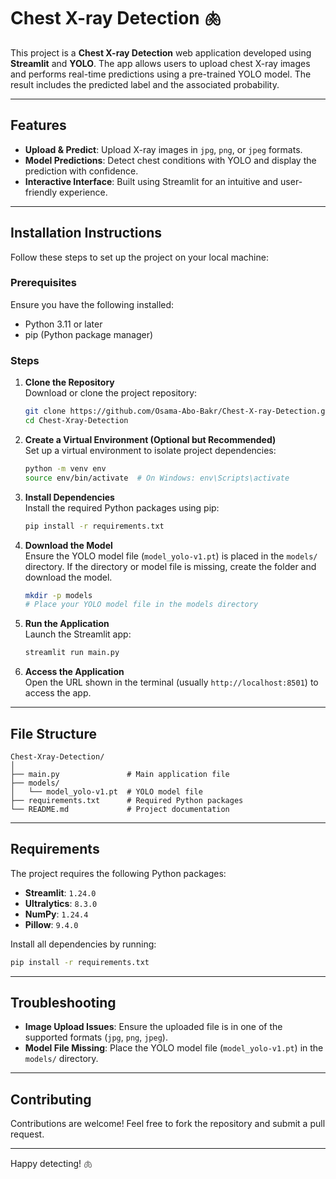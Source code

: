 # Chest X-ray Detection 🫁  

This project is a **Chest X-ray Detection** web application developed using **Streamlit** and **YOLO**. The app allows users to upload chest X-ray images and performs real-time predictions using a pre-trained YOLO model. The result includes the predicted label and the associated probability.

---

## Features
- **Upload & Predict**: Upload X-ray images in `jpg`, `png`, or `jpeg` formats.
- **Model Predictions**: Detect chest conditions with YOLO and display the prediction with confidence.
- **Interactive Interface**: Built using Streamlit for an intuitive and user-friendly experience.

---

## Installation Instructions  

Follow these steps to set up the project on your local machine:

### Prerequisites
Ensure you have the following installed:
- Python 3.11 or later
- pip (Python package manager)

### Steps
1. **Clone the Repository**  
   Download or clone the project repository:
   ```bash
   git clone https://github.com/Osama-Abo-Bakr/Chest-X-ray-Detection.git
   cd Chest-Xray-Detection
   ```

2. **Create a Virtual Environment (Optional but Recommended)**  
   Set up a virtual environment to isolate project dependencies:
   ```bash
   python -m venv env
   source env/bin/activate  # On Windows: env\Scripts\activate
   ```

3. **Install Dependencies**  
   Install the required Python packages using pip:
   ```bash
   pip install -r requirements.txt
   ```

4. **Download the Model**  
   Ensure the YOLO model file (`model_yolo-v1.pt`) is placed in the `models/` directory. If the directory or model file is missing, create the folder and download the model.

   ```bash
   mkdir -p models
   # Place your YOLO model file in the models directory
   ```

5. **Run the Application**  
   Launch the Streamlit app:
   ```bash
   streamlit run main.py
   ```

6. **Access the Application**  
   Open the URL shown in the terminal (usually `http://localhost:8501`) to access the app.

---

## File Structure  
```
Chest-Xray-Detection/
│
├── main.py               # Main application file
├── models/
│   └── model_yolo-v1.pt  # YOLO model file
├── requirements.txt      # Required Python packages
└── README.md             # Project documentation
```

---

## Requirements  

The project requires the following Python packages:
- **Streamlit**: `1.24.0`
- **Ultralytics**: `8.3.0`
- **NumPy**: `1.24.4`
- **Pillow**: `9.4.0`

Install all dependencies by running:
```bash
pip install -r requirements.txt
```

---

## Troubleshooting  

- **Image Upload Issues**: Ensure the uploaded file is in one of the supported formats (`jpg`, `png`, `jpeg`).  
- **Model File Missing**: Place the YOLO model file (`model_yolo-v1.pt`) in the `models/` directory.

---

## Contributing  

Contributions are welcome! Feel free to fork the repository and submit a pull request.

---

Happy detecting! 🫁
